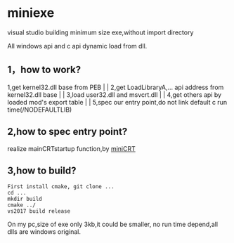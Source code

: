 # miniexe
visual studio building minimum size exe,without import directory

All windows api and c api dynamic load from dll.
## 1，how to work?
1,get kernel32.dll base from PEB
        |
        |
2,get LoadLibraryA,... api address from kernel32.dll base
        |
        |
3,load user32.dll and msvcrt.dll
        |
        |
4,get others api by loaded mod's export table
        |
        |
5,spec our entry point,do not link default c run time(/NODEFAULTLIB)

## 2,how to spec entry point?
realize mainCRTstartup function,by [miniCRT](https://github.com/flydom/MiniCRT)

## 3,how to build?
```
First install cmake, git clone ...
cd ...
mkdir build
cmake ../
vs2017 build release
```
On my pc,size of exe only 3kb,it could be smaller, no run time depend,all dlls are windows original.

